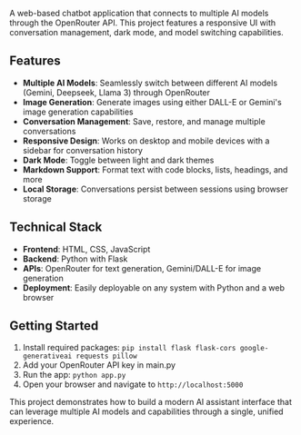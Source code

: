 A web-based chatbot application that connects to multiple AI models through the OpenRouter API. This project features a responsive UI with conversation management, dark mode, and model switching capabilities.

## Features

- **Multiple AI Models**: Seamlessly switch between different AI models (Gemini, Deepseek, Llama 3) through OpenRouter
- **Image Generation**: Generate images using either DALL-E or Gemini's image generation capabilities
- **Conversation Management**: Save, restore, and manage multiple conversations
- **Responsive Design**: Works on desktop and mobile devices with a sidebar for conversation history
- **Dark Mode**: Toggle between light and dark themes
- **Markdown Support**: Format text with code blocks, lists, headings, and more
- **Local Storage**: Conversations persist between sessions using browser storage

## Technical Stack

- **Frontend**: HTML, CSS, JavaScript
- **Backend**: Python with Flask
- **APIs**: OpenRouter for text generation, Gemini/DALL-E for image generation
- **Deployment**: Easily deployable on any system with Python and a web browser

## Getting Started

1. Install required packages: `pip install flask flask-cors google-generativeai requests pillow`
2. Add your OpenRouter API key in main.py
3. Run the app: `python app.py`
4. Open your browser and navigate to `http://localhost:5000`

This project demonstrates how to build a modern AI assistant interface that can leverage multiple AI models and capabilities through a single, unified experience.
